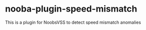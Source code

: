 nooba-plugin-speed-mismatch
===========================

This is a plugin for NoobsVSS to detect speed mismatch anomalies
